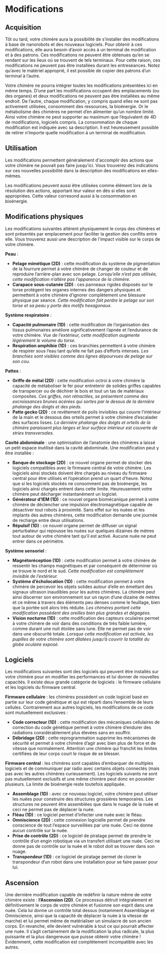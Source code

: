 # Modifications

## Acquisition

Tôt ou tard, votre chimère aura la possibilité de s’installer des modifications à base de nanorobots et des nouveaux logiciels. Pour obtenir à ces modifications, elle aura besoin d’avoir accès à un terminal de modification et à des patrons. Ces modifications ne peuvent être obtenues qu’en se rendant sur les lieux où se trouvent de tels terminaux. Pour cette raison, ces modifications ne peuvent pas être installées durant les entreséances. Notez qu’avec le matériel approprié, il est possible de copier des patrons d’un terminal à l’autre.

Votre chimère ne pourra intégrer toutes les modifications présentées ici en même temps. D’une part les modifications occupent des emplacements (ou des organes) et deux modifications ne peuvent pas être installées au même endroit. De l’autre, chaque modification, y compris quand elles ne sont pas activement utilisées, consomment des ressources, la bioénergie. Or le métabolisme des chimères ne permet d’en alimenter qu’un nombre limité. Ainsi votre chimère ne peut supporter au maximum que l’équivalent de 4D de modifications, logiciels compris. La consommation de chaque modification est indiquée avec sa description. Il est heureusement possible de retirer n’importe quelle modification à un terminal de modification.

## Utilisation

Les modifications permettent généralement d'accomplir des actions que votre chimère ne pouvait pas faire jusqu'ici. Vous trouverez des indications sur ces nouvelles possibilité dans la description des modifications en elles-mêmes.

Les modifications peuvent aussi être utilisées comme élément lors de la résolution des actions, apportant leur valeur en dés si elles sont appropriées. Cette valeur corresond aussi à la consommation en bioénergie.

## Modifications physiques

Les modifications suivantes altèrent physiquement le corps des chimères et sont présentés par emplacement pour faciliter la gestion des conflits entre elle. Vous trouverez aussi une description de l'impact visible sur le corps de votre chimère.

**Peau** :
* **Pelage mimétique (2D)** : cette modification du système de pigmentation de la fourrure permet à votre chimère de changer de couleur et de reproduire l’arrière-plan avec son pelage. *Lorsqu’elle n’est pas utilisée, cette modification n’altère pas l’apparence de la chimère.*
* **Carapace sous-cutanée (2D)** : ces panneaux rigides disposés sur le torse protègent les organes internes des dangers physiques et permettent à votre chimère d’ignorer complètement une blessure physique par séance. *Cette modification fait perdre le pelage sur son torse et sa peau y porte des motifs hexagonaux.*

**Système respiratoire** :
* **Capacité pulmonaire (1D)** : cette modification de l’organisation des tissus pulmonaires améliore significativement l’apnée et l’endurance de votre chimère. *Vue de l’extérieur, cette modification augmente légèrement le volume du torse.*
* **Respiration amphibie (1D)** : ces branchies permettent à votre chimère de respirer sous l’eau tant qu’elle ne fait pas d’efforts intenses. *Les branchies sont visibles comme des lignes dépourvues de pelage sur son cou.*

**Pattes** :
* **Griffe de métal (2D)** : cette modification octroi à votre chimère la capacité de métaboliser le fer pour entretenir de solides griffes capables de transpercer ou de déchirer le bois et tout un tas de matériaux composites. *Ces griffes, non rétractiles, se présentent comme des excroissances brunes acérées qui sortes par le dessus de la dernière phalange des doigts et des pieds.*
* **Patte gecko (2D)** : ce revêtement de poils invisibles qui couvre l’intérieur de la main et le dessous des orteils permet à votre chimère d’escalader des surfaces lisses. *La dernière phalange des doigts et orteils de la chimère paraissent plus larges et leur surface intérieur est couverte de stries transversales.*

**Cavité abdominale** : une optimisation de l’anatomie des chimères a laissé un petit espace inutilisé dans la cavité abdominale. Une modification peut y être installée :
* **Banque de stockage (2D)** : ce nouvel organe permet de stocker des logiciels compatibles avec le firmware central de votre chimère. Les logiciels ainsi stockés doivent être chargés au niveau du firmware central pour être utilisés et l’opération prend un quart d’heure. Notez que si les logiciels stockés ne consomment pas de bioénergie, les logiciels ainsi chargés entrent dans cette limite. Heureusement votre chimère peut décharger instantanément un logiciel.
* **Générateur d’IEM (1D)** : ce nouvel organe biomécanique permet à votre chimère de déclencher une impulsion électromagnétique capable de désactiver tout robots à proximité. Sans effet sur les nuées et les implants des autres chimères, cette modification demande une journée de recharge entre deux utilisations.
* **Répulsif (1D)** : ce nouvel organe permet de diffuser un signal perturbateur qui repousse les nuées sur quelques dizaines de mètres tout autour de votre chimère tant qu’il est activé. Aucune nuée ne peut entrer dans ce périmètre.

**Système sensoriel** :
* **Magnétoréception (1D)** : cette modification permet à votre chimère de ressentir les champs magnétiques et par conséquent de déterminer où se trouve le nord et le sud. *Cette modification est complètement invisible de l’extérieur.*
* **Système d’écholocation (1D)** : cette modification permet à votre chimère de percevoir les objets solides autour d’elle en émettant des signaux ultrason inaudibles pour les autres chimères. La chimère peut ainsi discerner son environnement sur un rayon d’une dizaine de mètres et ce même à travers des éléments peu denses comme le feuillage, bien que la portée soit alors très réduite. *Les chimères portant cette modification possèdent des oreilles bien plus grandes et dégagées.*
* **Vision nocturne (1D)** : cette modification des capteurs oculaires permet à votre chimère de voir dans des conditions de très faible lumière, comme durant une nuit étoilée sans lune. Elle ne permet pas de voir dans une obscurité totale. *Lorsque cette modification est activée, les pupilles de votre chimère sont dilatées jusqu’à couvrir la totalité du globe oculaire exposé.*

## Logiciels

Les modifications suivantes sont des logiciels qui peuvent être installés sur votre chimère pour en modifier les performances et lui donner de nouvelles capacités. Il existe deux grande catégorie de logiciels : le firmware cellulaire et les logiciels du firmware central.

**Firmware cellulaire** : les chimères possèdent un code logiciel basé en partie sur leur code génétique et qui est réparti dans l’ensemble de leurs cellules. Contrairement aux autres logiciels, les modifications de ce code sont mutuellement exclusives :
* **Code correcteur (1D)** : cette modification des mécaniques cellulaires de correction du code génétique permet à votre chimère d’endurer des radiations considérablement plus élevées sans en souffrir.
* **Débridage (2D)** : cette reprogrammation supprime les mécanismes de sécurité et permet à votre chimère d’agir avec bien plus de force et de vitesse que normalement. Attention une chimère qui franchit les limites certifiées de leur corps court le risque de se blesser.

**Firmware central** : les chimères sont capables d’embarquer de multiples logiciels et de communiquer par radio avec certains objets connectés (mais pas avec les autres chimères curieusement). Les logiciels suivants ne sont pas mutuellement exclusifs et une même chimère peut donc en posséder plusieurs. La limite de bioénergie reste toutefois appliquée.
* **Assemblage (1D)** : avec ce nouveau logiciel, votre chimère peut utiliser les nuées pour construire des structures grossières temporaires. Les structures ne peuvent être assemblées que dans le nuage de la nuée et ceci ne permet pas de déplacer la nuée.
* **Fléau (1D)** : ce logiciel permet d’infecter une nuée avec le fléau.
* **Omniscience (2D)** : cette connexion logicielle permet de prendre conscience de tout l’espace surveillées par une nuée. Ceci ne donne aucun contrôle sur la nuée.
* **Prise de contrôle (2D)** : ce logiciel de piratage permet de prendre le contrôle d’un engin robotique via un transfert utilisant une nuée. Ceci ne donne pas de contrôle sur la nuée et le robot doit se trouver dans son nuage.
* **Transpondeur (1D)** : ce logiciel de piratage permet de cloner le transpondeur d’un robot dans une installation pour se faire passer pour lui.

## Ascension

Une dernière modification capable de redéfinir la nature même de votre chimère existe : **l’Ascension (2D)**. Ce processus détruit intégralement et définitivement le corps de votre chimère et fusionne son esprit dans une nuée. Cela lui donne un contrôle total dessus (notamment Assemblage et Omniscience, ainsi que la capacité de déplacer la nuée à la vitesse de marche) et lui permet même de matérialiser un simulacre de son ancien corps. En revanche, elle devient vulnérable à tout ce qui pourrait affecter une nuée. Il s’agit certainement de la modification la plus radicale, la plus puissante et la plus dangereuse que puisse obtenir votre chimère ! Évidemment, cette modification est complètement incompatible avec les autres.

